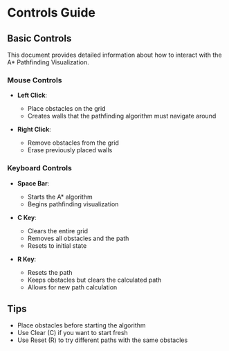 # Controls Guide

## Basic Controls
This document provides detailed information about how to interact with the A* Pathfinding Visualization.

### Mouse Controls
- **Left Click**: 
  - Place obstacles on the grid
  - Creates walls that the pathfinding algorithm must navigate around

- **Right Click**:
  - Remove obstacles from the grid
  - Erase previously placed walls

### Keyboard Controls
- **Space Bar**:
  - Starts the A* algorithm
  - Begins pathfinding visualization

- **C Key**:
  - Clears the entire grid
  - Removes all obstacles and the path
  - Resets to initial state

- **R Key**:
  - Resets the path
  - Keeps obstacles but clears the calculated path
  - Allows for new path calculation

## Tips
- Place obstacles before starting the algorithm
- Use Clear (C) if you want to start fresh
- Use Reset (R) to try different paths with the same obstacles
